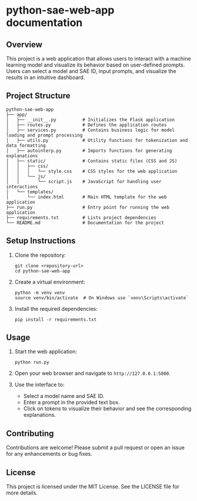 # python-sae-web-app documentation

## Overview
This project is a web application that allows users to interact with a machine learning model and visualize its behavior based on user-defined prompts. Users can select a model and SAE ID, input prompts, and visualize the results in an intuitive dashboard.

## Project Structure
```
python-sae-web-app
├── app/
│   ├── __init__.py          # Initializes the Flask application
│   ├── routes.py            # Defines the application routes
│   ├── services.py          # Contains business logic for model loading and prompt processing
│   ├── utils.py             # Utility functions for tokenization and data formatting
│   ├── autointerp.py        # Imports functions for generating explanations
│   ├── static/              # Contains static files (CSS and JS)
│   │   ├── css/
│   │   │   └── style.css    # CSS styles for the web application
│   │   └── js/
│   │       └── script.js    # JavaScript for handling user interactions
│   └── templates/
│       └── index.html       # Main HTML template for the web application
├── run.py                   # Entry point for running the web application
├── requirements.txt         # Lists project dependencies
└── README.md                # Documentation for the project
```

## Setup Instructions
1. Clone the repository:
   ```
   git clone <repository-url>
   cd python-sae-web-app
   ```

2. Create a virtual environment:
   ```
   python -m venv venv
   source venv/bin/activate  # On Windows use `venv\Scripts\activate`
   ```

3. Install the required dependencies:
   ```
   pip install -r requirements.txt
   ```

## Usage
1. Start the web application:
   ```
   python run.py
   ```

2. Open your web browser and navigate to `http://127.0.0.1:5000`.

3. Use the interface to:
   - Select a model name and SAE ID.
   - Enter a prompt in the provided text box.
   - Click on tokens to visualize their behavior and see the corresponding explanations.

## Contributing
Contributions are welcome! Please submit a pull request or open an issue for any enhancements or bug fixes.

## License
This project is licensed under the MIT License. See the LICENSE file for more details.